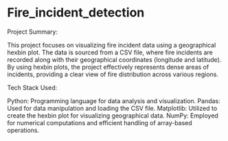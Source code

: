 # Fire_incident_detection

Project Summary:

This project focuses on visualizing fire incident data using a geographical hexbin plot. The data is sourced from a CSV file, where fire incidents are recorded along with their geographical coordinates (longitude and latitude). By using hexbin plots, the project effectively represents dense areas of incidents, providing a clear view of fire distribution across various regions.

Tech Stack Used:

Python: Programming language for data analysis and visualization.
Pandas: Used for data manipulation and loading the CSV file.
Matplotlib: Utilized to create the hexbin plot for visualizing geographical data.
NumPy: Employed for numerical computations and efficient handling of array-based operations.
